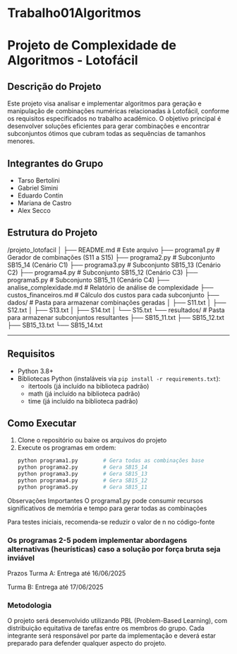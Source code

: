 # Trabalho01Algoritmos
# Projeto de Complexidade de Algoritmos - Lotofácil

## Descrição do Projeto
Este projeto visa analisar e implementar algoritmos para geração e manipulação de combinações numéricas relacionadas à Lotofácil, conforme os requisitos especificados no trabalho acadêmico. O objetivo principal é desenvolver soluções eficientes para gerar combinações e encontrar subconjuntos ótimos que cubram todas as sequências de tamanhos menores.

## Integrantes do Grupo
- Tarso Bertolini
- Gabriel Simini
- Eduardo Contin
- Mariana de Castro
- Alex Secco

## Estrutura do Projeto
/projeto_lotofacil
│
├── README.md # Este arquivo
├── programa1.py # Gerador de combinações (S11 a S15)
├── programa2.py # Subconjunto SB15_14 (Cenário C1)
├── programa3.py # Subconjunto SB15_13 (Cenário C2)
├── programa4.py # Subconjunto SB15_12 (Cenário C3)
├── programa5.py # Subconjunto SB15_11 (Cenário C4)
├── analise_complexidade.md # Relatório de análise de complexidade
├── custos_financeiros.md # Cálculo dos custos para cada subconjunto
├── dados/ # Pasta para armazenar combinações geradas
│ ├── S11.txt
│ ├── S12.txt
│ ├── S13.txt
│ ├── S14.txt
│ └── S15.txt
└── resultados/ # Pasta para armazenar subconjuntos resultantes
├── SB15_11.txt
├── SB15_12.txt
├── SB15_13.txt
└── SB15_14.txt

---

## Requisitos
- Python 3.8+
- Bibliotecas Python (instaláveis via `pip install -r requirements.txt`):
  - itertools (já incluído na biblioteca padrão)
  - math (já incluído na biblioteca padrão)
  - time (já incluído na biblioteca padrão)

## Como Executar
1. Clone o repositório ou baixe os arquivos do projeto
2. Execute os programas em ordem:
   ```bash
   python programa1.py        # Gera todas as combinações base
   python programa2.py        # Gera SB15_14
   python programa3.py        # Gera SB15_13
   python programa4.py        # Gera SB15_12
   python programa5.py        # Gera SB15_11

Observações Importantes
O programa1.py pode consumir recursos significativos de memória e tempo para gerar todas as combinações

Para testes iniciais, recomenda-se reduzir o valor de n no código-fonte

### Os programas 2-5 podem implementar abordagens alternativas (heurísticas) caso a solução por força bruta seja inviável

Prazos
Turma A: Entrega até 16/06/2025

Turma B: Entrega até 17/06/2025

### Metodologia
O projeto será desenvolvido utilizando PBL (Problem-Based Learning), com distribuição equitativa de tarefas entre os membros do grupo. Cada integrante será responsável por parte da implementação e deverá estar preparado para defender qualquer aspecto do projeto.
   
